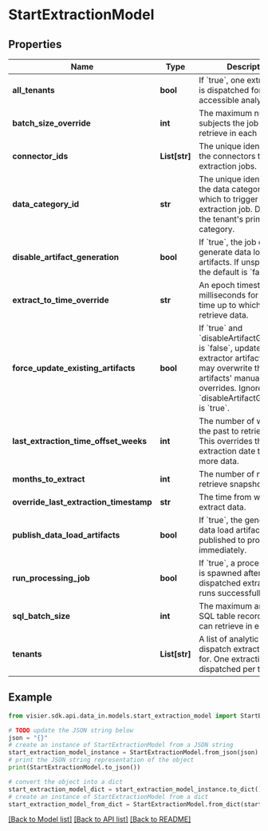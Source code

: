 # StartExtractionModel


## Properties

Name | Type | Description | Notes
------------ | ------------- | ------------- | -------------
**all_tenants** | **bool** | If &#x60;true&#x60;, one extraction job is dispatched for each accessible analytic tenant. | [optional] 
**batch_size_override** | **int** | The maximum number of subjects the job can retrieve in each batch. | [optional] 
**connector_ids** | **List[str]** | The unique identifiers of the connectors to run extraction jobs. | [optional] 
**data_category_id** | **str** | The unique identifier of the data category on which to trigger the extraction job. Default is the tenant&#39;s primary data category. | [optional] 
**disable_artifact_generation** | **bool** | If &#x60;true&#x60;, the job does not generate data load artifacts. If unspecified, the default is &#x60;false&#x60;. | [optional] 
**extract_to_time_override** | **str** | An epoch timestamp in milliseconds for the end time up to which to retrieve data. | [optional] 
**force_update_existing_artifacts** | **bool** | If &#x60;true&#x60; and &#x60;disableArtifactGeneration&#x60; is &#x60;false&#x60;, updates extractor artifacts, which may overwrite the artifacts&#39; manual overrides. Ignored if &#x60;disableArtifactGeneration&#x60; is &#x60;true&#x60;. | [optional] 
**last_extraction_time_offset_weeks** | **int** | The number of weeks in the past to retrieve data. This overrides the last extraction date to retrieve more data. | [optional] 
**months_to_extract** | **int** | The number of months to retrieve snapshot data. | [optional] 
**override_last_extraction_timestamp** | **str** | The time from which to extract data. | [optional] 
**publish_data_load_artifacts** | **bool** | If &#x60;true&#x60;, the generated data load artifacts are published to production immediately. | [optional] 
**run_processing_job** | **bool** | If &#x60;true&#x60;, a processing job is spawned after a dispatched extraction job runs successfully. | [optional] 
**sql_batch_size** | **int** | The maximum amount of SQL table records the job can retrieve in each batch. | [optional] 
**tenants** | **List[str]** | A list of analytic tenants to dispatch extraction jobs for. One extraction job is dispatched per tenant. | [optional] 

## Example

```python
from visier.sdk.api.data_in.models.start_extraction_model import StartExtractionModel

# TODO update the JSON string below
json = "{}"
# create an instance of StartExtractionModel from a JSON string
start_extraction_model_instance = StartExtractionModel.from_json(json)
# print the JSON string representation of the object
print(StartExtractionModel.to_json())

# convert the object into a dict
start_extraction_model_dict = start_extraction_model_instance.to_dict()
# create an instance of StartExtractionModel from a dict
start_extraction_model_from_dict = StartExtractionModel.from_dict(start_extraction_model_dict)
```
[[Back to Model list]](../README.md#documentation-for-models) [[Back to API list]](../README.md#documentation-for-api-endpoints) [[Back to README]](../README.md)


